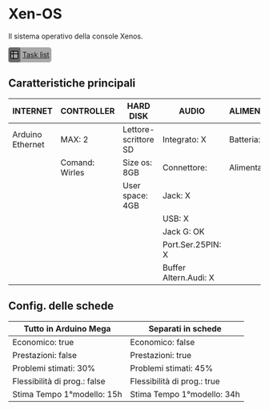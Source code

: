 # Xen-OS
Il sistema operativo della console Xenos.

<div title="Task List" style="display: flex; background: darkgray; width: fit-content; border-radius: 5px; align-items: center;font-family: -apple-system,BlinkMacSystemFont,&quot;Segoe UI&quot;,&quot;Noto Sans&quot;,Helvetica,Arial,sans-serif,&quot;Apple Color Emoji&quot;,&quot;Segoe UI Emoji&quot;;">
  <svg aria-hidden="true" height="16" width="16" data-view-component="true" style="border-inline: 4px solid dimgray; border-block: 7px solid dimgray; border-radius: 4px;"><path d="M0 1.75C0 .784.784 0 1.75 0h12.5C15.216 0 16 .784 16 1.75v12.5A1.75 1.75 0 0 1 14.25 16H1.75A1.75 1.75 0 0 1 0 14.25ZM6.5 6.5v8h7.75a.25.25 0 0 0 .25-.25V6.5Zm8-1.5V1.75a.25.25 0 0 0-.25-.25H6.5V5Zm-13 1.5v7.75c0 .138.112.25.25.25H5v-8ZM5 5V1.5H1.75a.25.25 0 0 0-.25.25V5Z"></path></svg>
<a href="https://github.com/users/Croc-Prog-github/projects/5/views/1" style="padding: 4px;">Task list</a>
</div>

## Caratteristiche principali

| **INTERNET** |**CONTROLLER**|**HARD DISK**       |**AUDIO**            |**ALIMENTAZIONE**|**SCHERMO**  |
|--------------|--------------|--------------------|---------------------|-----------------|-------------|
|Arduino Ethernet| MAX: 2       |Lettore-scrittore SD|Integrato: X         |Batteria: X      |Integrato: X |
|              |Comand: Wirles|Size os: 8GB        |Connettore:          |Alimentatore: OK |HDMI: X      |
|              |              |User space: 4GB     |Jack: X              |                 |Pres.Scart: X|
|              |              |                    |USB: X               |                 |RCA: X       |
|              |              |                    |Jack G: OK           |                 |VGA: OK      |
|              |              |                    |Port.Ser.25PIN: X    |                 |             |
|              |              |                    |Buffer Altern.Audi: X|                 |             |

## Config. delle schede
|**Tutto in Arduino Mega**|**Separati in schede**|
|-------------------------|------------------|
|Economico: true|Economico: false|
|Prestazioni: false|Prestazioni: true|
|Problemi stimati: 30%|Problemi stimati: 45%|
|Flessibilità di prog.: false|Flessibilità di prog.: true|
|Stima Tempo 1°modello: 15h|Stima Tempo 1°modello: 34h|
